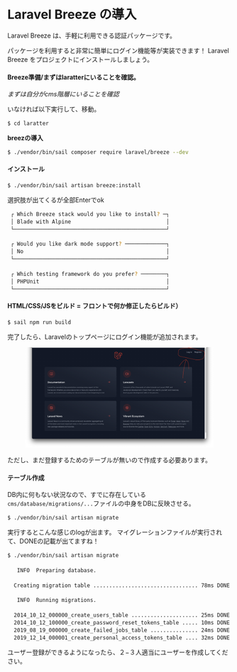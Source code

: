 
# Laravel Breeze の導入

Laravel Breeze は、手軽に利用できる認証パッケージです。&#x20;

パッケージを利用すると非常に簡単にログイン機能等が実装できます！
Laravel Breeze をプロジェクトにインストールしましょう。

#### Breeze準備/まずはlaratterにいることを確認。

_まずは自分がcms階層にいることを確認_

いなければ以下実行して、移動。

```bash
$ cd laratter
```

**breezの導入**

```bash
$ ./vendor/bin/sail composer require laravel/breeze --dev
```

#### インストール

```bash
$ ./vendor/bin/sail artisan breeze:install
```

選択肢が出てくるが全部Enterでok


```bash
 ┌ Which Breeze stack would you like to install? ─┐
 │ Blade with Alpine                              │
 └────────────────────────────────────────────────┘

 ┌ Would you like dark mode support? ─────────────┐
 │ No                                             │
 └────────────────────────────────────────────────┘

 ┌ Which testing framework do you prefer? ────────┐
 │ PHPUnit                                        │
 └────────────────────────────────────────────────┘
```

#### HTML/CSS/JSをビルド = フロントで何か修正したらビルド）

```bash
$ sail npm run build
```

完了したら、Laravelのトップページにログイン機能が追加されます。

<figure><img src="../.gitbook/assets/laravel/002/laravel_002_010.png" alt=""><figcaption></figcaption></figure>

ただし、まだ登録するためのテーブルが無いので作成する必要あります。


#### テーブル作成

DB内に何もない状況なので、すでに存在している`cms/database/migrations/...`ファイルの中身をDBに反映させる。

```bash
$ ./vendor/bin/sail artisan migrate
```

実行するとこんな感じのlogが出ます。
マイグレーションファイルが実行されて、DONEの記載が出てますね！

```bash
$ ./vendor/bin/sail artisan migrate

   INFO  Preparing database.  

  Creating migration table ................................. 78ms DONE

   INFO  Running migrations.  

  2014_10_12_000000_create_users_table ..................... 25ms DONE
  2014_10_12_100000_create_password_reset_tokens_table ..... 10ms DONE
  2019_08_19_000000_create_failed_jobs_table ............... 24ms DONE
  2019_12_14_000001_create_personal_access_tokens_table .... 32ms DONE

```

ユーザー登録ができるようになったら、２−３人適当にユーザーを作成してください。
